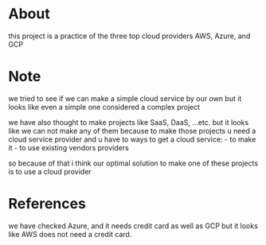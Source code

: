 # About
this project is a practice of the three top cloud providers AWS, Azure, and GCP

# Note
we tried to see if we can make a simple cloud service by our own but it looks like even a simple one considered a complex project

we have also thought to make projects like SaaS, DaaS, ...etc.
but it looks like we can not make any of them because to make those projects u need a cloud service provider
and u have to ways to get a cloud service:
    - to make it
    - to use existing vendors providers

so because of that i think our optimal solution to make one of these projects is to use a cloud provider

# References
we have checked Azure, and it needs credit card as well as GCP
but it looks like AWS does not need a credit card.